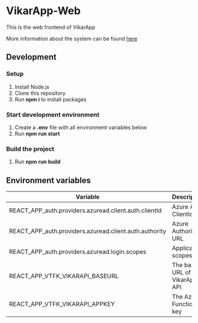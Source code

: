 # VikarApp-Web
This is the web frontend of VikarApp

More information about the system can be found [here](https://github.com/vtfk/azf-vikarapp-api)

## Development
### Setup
1. Install Node.js
1. Clone this repository
1. Run **npm i** to install packages

### Start development environment
1. Create a **.env** file with all environment variables below
1. Run **npm run start**

### Build the project
1. Run **npm run build**
## Environment variables
| Variable | Description | Example
|---|---|---|
|REACT_APP_auth.providers.azuread.client.auth.clientId | Azure App ClientId|43c96b94-41f9-445f-bae4-22280c5df379
|REACT_APP_auth.providers.azuread.client.auth.authority | Azure Authority URL | https://login.microsoftonline.com/[TenantID]/
|REACT_APP_auth.providers.azuread.login.scopes | Application scopes | ['[AzureAppClientID]/.default']
|REACT_APP_VTFK_VIKARAPI_BASEURL | The base URL of the VikarApp API | https://[url]/
|REACT_APP_VTFK_VIKARAPI_APPKEY | The Azure Function key | 

